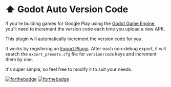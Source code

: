 # ⬆️ Godot Auto Version Code

If you're building games for Google Play using the [Godot Game Engine](https://godotengine.org/), you'll need to increment the version code each time you upload a new APK.

This plugin will automatically increment the version code for you.

It works by registering an [Export Plugin](https://docs.godotengine.org/en/stable/classes/class_editorexportplugin.html). After each non-debug export, it will search the `export_presets.cfg` file for `version/code` keys and increment them by one.

It's super simple, so feel free to modify it to suit your needs.

[![forthebadge](https://forthebadge.com/images/featured/featured-uses-badges.svg)](https://forthebadge.com) [![forthebadge](https://forthebadge.com/images/featured/featured-made-with-crayons.svg)](https://forthebadge.com)